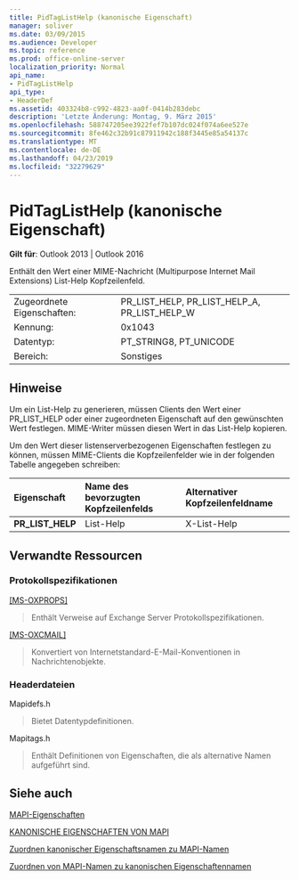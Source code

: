 ```yaml
---
title: PidTagListHelp (kanonische Eigenschaft)
manager: soliver
ms.date: 03/09/2015
ms.audience: Developer
ms.topic: reference
ms.prod: office-online-server
localization_priority: Normal
api_name:
- PidTagListHelp
api_type:
- HeaderDef
ms.assetid: 403324b8-c992-4823-aa0f-0414b283debc
description: 'Letzte Änderung: Montag, 9. März 2015'
ms.openlocfilehash: 588747205ee3922fef7b107dc024f074a6ee527e
ms.sourcegitcommit: 8fe462c32b91c87911942c188f3445e85a54137c
ms.translationtype: MT
ms.contentlocale: de-DE
ms.lasthandoff: 04/23/2019
ms.locfileid: "32279629"
---
```

# <a name="pidtaglisthelp-canonical-property"></a>PidTagListHelp (kanonische Eigenschaft)

  
  
**Gilt für**: Outlook 2013 | Outlook 2016 
  
Enthält den Wert einer MIME-Nachricht (Multipurpose Internet Mail Extensions) List-Help Kopfzeilenfeld.
  
|||
|:-----|:-----|
|Zugeordnete Eigenschaften:  <br/> |PR_LIST_HELP, PR_LIST_HELP_A, PR_LIST_HELP_W  <br/> |
|Kennung:  <br/> |0x1043  <br/> |
|Datentyp:  <br/> |PT_STRING8, PT_UNICODE  <br/> |
|Bereich:  <br/> |Sonstiges  <br/> |
   
## <a name="remarks"></a>Hinweise

Um ein List-Help zu generieren, müssen Clients  den Wert einer PR_LIST_HELP oder einer zugeordneten Eigenschaft auf den gewünschten Wert festlegen. MIME-Writer müssen diesen Wert in das List-Help kopieren. 
  
Um den Wert dieser listenserverbezogenen Eigenschaften festlegen zu können, müssen MIME-Clients die Kopfzeilenfelder wie in der folgenden Tabelle angegeben schreiben:
  
|**Eigenschaft**|**Name des bevorzugten Kopfzeilenfelds**|**Alternativer Kopfzeilenfeldname**|
|:-----|:-----|:-----|
|**PR_LIST_HELP** <br/> |List-Help  <br/> |X-List-Help  <br/> |
   
## <a name="related-resources"></a>Verwandte Ressourcen

### <a name="protocol-specifications"></a>Protokollspezifikationen

[[MS-OXPROPS]](https://msdn.microsoft.com/library/f6ab1613-aefe-447d-a49c-18217230b148%28Office.15%29.aspx)
  
> Enthält Verweise auf Exchange Server Protokollspezifikationen.
    
[[MS-OXCMAIL]](https://msdn.microsoft.com/library/b60d48db-183f-4bf5-a908-f584e62cb2d4%28Office.15%29.aspx)
  
> Konvertiert von Internetstandard-E-Mail-Konventionen in Nachrichtenobjekte.
    
### <a name="header-files"></a>Headerdateien

Mapidefs.h
  
> Bietet Datentypdefinitionen.
    
Mapitags.h
  
> Enthält Definitionen von Eigenschaften, die als alternative Namen aufgeführt sind.
    
## <a name="see-also"></a>Siehe auch



[MAPI-Eigenschaften](mapi-properties.md)
  
[KANONISCHE EIGENSCHAFTEN VON MAPI](mapi-canonical-properties.md)
  
[Zuordnen kanonischer Eigenschaftsnamen zu MAPI-Namen](mapping-canonical-property-names-to-mapi-names.md)
  
[Zuordnen von MAPI-Namen zu kanonischen Eigenschaftennamen](mapping-mapi-names-to-canonical-property-names.md)

